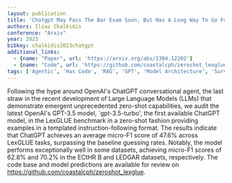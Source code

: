 ```yaml
---
layout: publication
title: 'Chatgpt May Pass The Bar Exam Soon, But Has A Long Way To Go For The Lexglue Benchmark'
authors: Ilias Chalkidis
conference: "Arxiv"
year: 2023
bibkey: chalkidis2023chatgpt
additional_links:
  - {name: "Paper", url: 'https://arxiv.org/abs/2304.12202'}
  - {name: "Code", url: 'https://github.com/coastalcph/zeroshot_lexglue'}
tags: ['Agentic', 'Has Code', 'RAG', 'GPT', 'Model Architecture', 'Survey Paper']
---
```

Following the hype around OpenAI's ChatGPT conversational agent, the last
straw in the recent development of Large Language Models (LLMs) that
demonstrate emergent unprecedented zero-shot capabilities, we audit the latest
OpenAI's GPT-3.5 model, `gpt-3.5-turbo', the first available ChatGPT model, in
the LexGLUE benchmark in a zero-shot fashion providing examples in a templated
instruction-following format. The results indicate that ChatGPT achieves an
average micro-F1 score of 47.6% across LexGLUE tasks, surpassing the baseline
guessing rates. Notably, the model performs exceptionally well in some
datasets, achieving micro-F1 scores of 62.8% and 70.2% in the ECtHR B and
LEDGAR datasets, respectively. The code base and model predictions are
available for review on https://github.com/coastalcph/zeroshot_lexglue.
